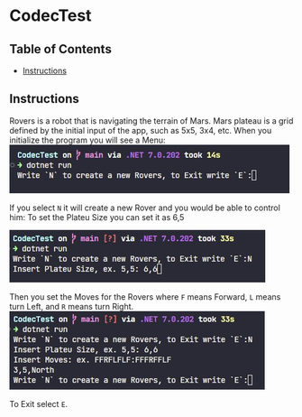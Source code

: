 # CodecTest

## Table of Contents

- [Instructions](#instructions)

## Instructions

Rovers is a robot that is navigating the terrain of Mars. Mars plateau is a grid defined by the initial input of the app, such as 5x5, 3x4, etc.
When you initialize the program you will see a Menu:
![Menu Image](./public/Menu.jpg)

If you select `N` it will create a new Rover and you would be able to control him:
To set the Plateu Size you can set it as 6,5

![Plateu Size](./public/PlateuSize.jpg)

Then you set the Moves for the Rovers where `F` means Forward, `L` means turn Left, and `R` means turn Right.
![Result](./public/Result.jpg)

To Exit select `E`.

